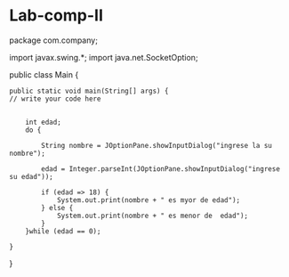 # Lab-comp-II
package com.company;

import javax.swing.*;
import java.net.SocketOption;

public class Main {

    public static void main(String[] args) {
	// write your code here


        int edad;
        do {

            String nombre = JOptionPane.showInputDialog("ingrese la su nombre");

            edad = Integer.parseInt(JOptionPane.showInputDialog("ingrese su edad"));

            if (edad => 18) {
                System.out.print(nombre + " es myor de edad");
            } else {
                System.out.print(nombre + " es menor de  edad");
            }
        }while (edad == 0);
        
    }
}
